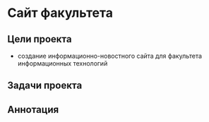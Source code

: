 # Сайт факультета

## Цели проекта

* создание информационно-новостного сайта для факультета информационных технологий

## Задачи проекта

## Аннотация

